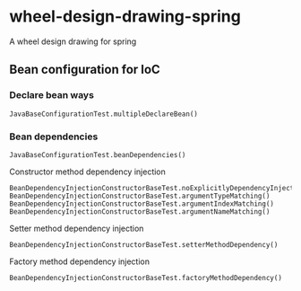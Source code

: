 # wheel-design-drawing-spring
A wheel design drawing for spring

## Bean configuration for IoC
### Declare bean ways
```
JavaBaseConfigurationTest.multipleDeclareBean()
```

### Bean dependencies
```
JavaBaseConfigurationTest.beanDependencies()
```

Constructor method dependency injection
```
BeanDependencyInjectionConstructorBaseTest.noExplicitlyDependencyInjection()
BeanDependencyInjectionConstructorBaseTest.argumentTypeMatching()
BeanDependencyInjectionConstructorBaseTest.argumentIndexMatching()
BeanDependencyInjectionConstructorBaseTest.argumentNameMatching()
```

Setter method dependency injection
```
BeanDependencyInjectionConstructorBaseTest.setterMethodDependency()
```

Factory method dependency injection
```
BeanDependencyInjectionConstructorBaseTest.factoryMethodDependency()
```
